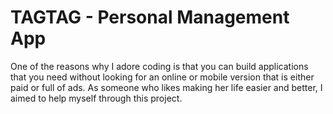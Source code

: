 # TAGTAG - Personal Management App

One of the reasons why I adore coding is that you can build applications that you need without looking for an online or mobile version that is either paid or full of ads. As someone who likes making her life easier and better, I aimed to help myself through this project.

